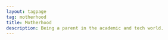 ```yaml
---
layout: tagpage
tag: motherhood
title: Motherhood
description: Being a parent in the academic and tech world.
---
```


